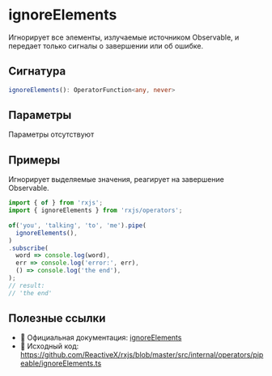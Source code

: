 # ignoreElements

Игнорирует все элементы, излучаемые источником Observable, и передает только сигналы о завершении или об ошибке.

## Сигнатура

```typescript
ignoreElements(): OperatorFunction<any, never>
```

## Параметры

Параметры отсутствуют

## Примеры

Игнорирует выделяемые значения, реагирует на завершение Observable. 

```typescript
import { of } from 'rxjs';
import { ignoreElements } from 'rxjs/operators';
 
of('you', 'talking', 'to', 'me').pipe(
  ignoreElements(),
)
.subscribe(
  word => console.log(word),
  err => console.log('error:', err),
  () => console.log('the end'),
);
// result:
// 'the end'
```

## Полезные ссылки

- 📰 Официальная документация: [ignoreElements](https://rxjs.dev/api/operators/ignoreElements)
- 📁 Исходный код: https://github.com/ReactiveX/rxjs/blob/master/src/internal/operators/pipeable/ignoreElements.ts
